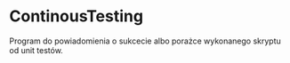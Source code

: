 # ContinousTesting

Program do powiadomienia o sukcecie albo porażce wykonanego skryptu od unit testów.